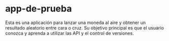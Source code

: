 # app-de-prueba
Esta es una aplicación para lanzar una moneda al aire y obtener un resultado aleatorio entre cara o cruz. Su objetivo principal es que el usuario conozca y aprenda a utilizar las API y el control de versiones.
